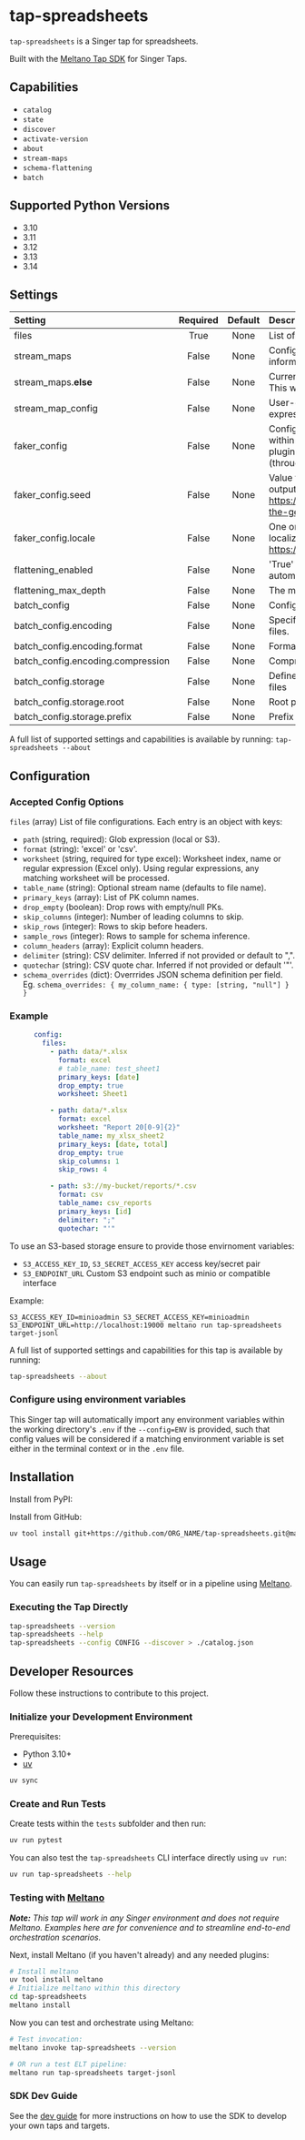 # tap-spreadsheets

`tap-spreadsheets` is a Singer tap for spreadsheets.

Built with the [Meltano Tap SDK](https://sdk.meltano.com) for Singer Taps.

## Capabilities

- `catalog`
- `state`
- `discover`
- `activate-version`
- `about`
- `stream-maps`
- `schema-flattening`
- `batch`

## Supported Python Versions

- 3.10
- 3.11
- 3.12
- 3.13
- 3.14

## Settings

| Setting | Required | Default | Description |
|:--------|:--------:|:-------:|:------------|
| files | True | None | List of file configurations. |
| stream_maps | False | None | Config object for stream maps capability. For more information check out [Stream Maps](https://sdk.meltano.com/en/latest/stream_maps.html). |
| stream_maps.__else__ | False | None | Currently, only setting this to `__NULL__` is supported. This will remove all other streams. |
| stream_map_config | False | None | User-defined config values to be used within map expressions. |
| faker_config | False | None | Config for the [`Faker`](https://faker.readthedocs.io/en/master/) instance variable `fake` used within map expressions. Only applicable if the plugin specifies `faker` as an additional dependency (through the `singer-sdk` `faker` extra or directly). |
| faker_config.seed | False | None | Value to seed the Faker generator for deterministic output: https://faker.readthedocs.io/en/master/#seeding-the-generator |
| faker_config.locale | False | None | One or more LCID locale strings to produce localized output for: https://faker.readthedocs.io/en/master/#localization |
| flattening_enabled | False | None | 'True' to enable schema flattening and automatically expand nested properties. |
| flattening_max_depth | False | None | The max depth to flatten schemas. |
| batch_config | False | None | Configuration for BATCH message capabilities. |
| batch_config.encoding | False | None | Specifies the format and compression of the batch files. |
| batch_config.encoding.format | False | None | Format to use for batch files. |
| batch_config.encoding.compression | False | None | Compression format to use for batch files. |
| batch_config.storage | False | None | Defines the storage layer to use when writing batch files |
| batch_config.storage.root | False | None | Root path to use when writing batch files. |
| batch_config.storage.prefix | False | None | Prefix to use when writing batch files. |

A full list of supported settings and capabilities is available by running: `tap-spreadsheets --about`

## Configuration

### Accepted Config Options

`files` (array) List of file configurations. Each entry is an object with keys:
- `path` (string, required): Glob expression (local or S3).
- `format` (string): 'excel' or 'csv'.
- `worksheet` (string, required for type excel): Worksheet index, name or regular expression (Excel only). Using regular expressions, any matching worksheet will be processed.
- `table_name` (string): Optional stream name (defaults to file name).
- `primary_keys` (array): List of PK column names.
- `drop_empty` (boolean): Drop rows with empty/null PKs.
- `skip_columns` (integer): Number of leading columns to skip.
- `skip_rows` (integer): Rows to skip before headers.
- `sample_rows` (integer): Rows to sample for schema inference.
- `column_headers` (array): Explicit column headers.
- `delimiter` (string): CSV delimiter. Inferred if not provided or default to ",".
- `quotechar` (string): CSV quote char. Inferred if not provided or default '"'.
- `schema_overrides` (dict): Overrrides JSON schema definition per field. Eg. `schema_overrides: { my_column_name: { type: [string, "null"] } }`


### Example

```yaml
      config:
        files:
          - path: data/*.xlsx
            format: excel
            # table_name: test_sheet1
            primary_keys: [date]
            drop_empty: true
            worksheet: Sheet1

          - path: data/*.xlsx
            format: excel
            worksheet: "Report 20[0-9]{2}"
            table_name: my_xlsx_sheet2
            primary_keys: [date, total]
            drop_empty: true
            skip_columns: 1
            skip_rows: 4

          - path: s3://my-bucket/reports/*.csv
            format: csv
            table_name: csv_reports
            primary_keys: [id]
            delimiter: ";"
            quotechar: "'"
```

To use an S3-based storage ensure to provide those envirnoment variables: 

- `S3_ACCESS_KEY_ID`, `S3_SECRET_ACCESS_KEY` access key/secret pair
- `S3_ENDPOINT_URL` Custom S3 endpoint such as minio or compatible interface

Example:

`S3_ACCESS_KEY_ID=minioadmin S3_SECRET_ACCESS_KEY=minioadmin S3_ENDPOINT_URL=http://localhost:19000 meltano run tap-spreadsheets target-jsonl`


A full list of supported settings and capabilities for this
tap is available by running:

```bash
tap-spreadsheets --about
```

### Configure using environment variables

This Singer tap will automatically import any environment variables within the working directory's
`.env` if the `--config=ENV` is provided, such that config values will be considered if a matching
environment variable is set either in the terminal context or in the `.env` file.


## Installation

Install from PyPI:

Install from GitHub:

```bash
uv tool install git+https://github.com/ORG_NAME/tap-spreadsheets.git@main
```


## Usage

You can easily run `tap-spreadsheets` by itself or in a pipeline using [Meltano](https://meltano.com/).

### Executing the Tap Directly

```bash
tap-spreadsheets --version
tap-spreadsheets --help
tap-spreadsheets --config CONFIG --discover > ./catalog.json
```

## Developer Resources

Follow these instructions to contribute to this project.

### Initialize your Development Environment

Prerequisites:

- Python 3.10+
- [uv](https://docs.astral.sh/uv/)

```bash
uv sync
```

### Create and Run Tests

Create tests within the `tests` subfolder and
then run:

```bash
uv run pytest
```

You can also test the `tap-spreadsheets` CLI interface directly using `uv run`:

```bash
uv run tap-spreadsheets --help
```

### Testing with [Meltano](https://www.meltano.com)

_**Note:** This tap will work in any Singer environment and does not require Meltano.
Examples here are for convenience and to streamline end-to-end orchestration scenarios._

<!--
Developer TODO:
Your project comes with a custom `meltano.yml` project file already created. Open the `meltano.yml` and follow any "TODO" items listed in
the file.
-->

Next, install Meltano (if you haven't already) and any needed plugins:

```bash
# Install meltano
uv tool install meltano
# Initialize meltano within this directory
cd tap-spreadsheets
meltano install
```

Now you can test and orchestrate using Meltano:

```bash
# Test invocation:
meltano invoke tap-spreadsheets --version

# OR run a test ELT pipeline:
meltano run tap-spreadsheets target-jsonl
```

### SDK Dev Guide

See the [dev guide](https://sdk.meltano.com/en/latest/dev_guide.html) for more instructions on how to use the SDK to
develop your own taps and targets.
